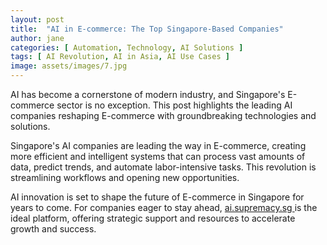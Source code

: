 ```yaml
---
layout: post
title:  "AI in E-commerce: The Top Singapore-Based Companies"
author: jane
categories: [ Automation, Technology, AI Solutions ]
tags: [ AI Revolution, AI in Asia, AI Use Cases ]
image: assets/images/7.jpg
---
```


AI has become a cornerstone of modern industry, and Singapore's E-commerce sector is no exception. This post highlights the leading AI companies reshaping E-commerce with groundbreaking technologies and solutions.

Singapore's AI companies are leading the way in E-commerce, creating more efficient and intelligent systems that can process vast amounts of data, predict trends, and automate labor-intensive tasks. This revolution is streamlining workflows and opening new opportunities.

AI innovation is set to shape the future of E-commerce in Singapore for years to come. For companies eager to stay ahead, <a href="https://ai.supremacy.sg" target="_blank"> ai.supremacy.sg </a> is the ideal platform, offering strategic support and resources to accelerate growth and success.
